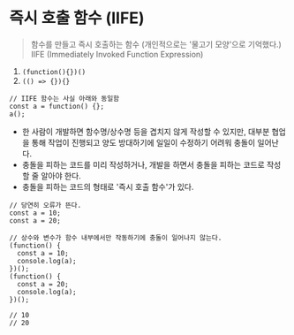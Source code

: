 # 즉시 호출 함수 (IIFE)

> 함수를 만들고 즉시 호출하는 함수 (개인적으로는 '물고기 모양'으로 기억했다.)  
> IIFE (Immediately Invoked Function Expression)

1. `(function(){})()`
2. `(() => {}){}`

```JS
// IIFE 함수는 사실 아래와 동일함
const a = function() {};
a();
```

- 한 사람이 개발하면 함수명/상수명 등을 겹치지 않게 작성할 수 있지만, 대부분 협업을 통해 작업이 진행되고 양도 방대하기에 일일이 수정하기 어려워 충돌이 일어난다.
- 충돌을 피하는 코드를 미리 작성하거나, 개발을 하면서 충돌을 피하는 코드로 작성할 줄 알아야 한다.
- 충돌을 피하는 코드의 형태로 '즉시 호출 함수'가 있다.

```JS
// 당연히 오류가 뜬다.
const a = 10;
const a = 20;

// 상수와 변수가 함수 내부에서만 작동하기에 충돌이 일어나지 않는다.
(function() {
  const a = 10;
  console.log(a);
})();
(function() {
  const a = 20;
  console.log(a);
})();

// 10
// 20
```
